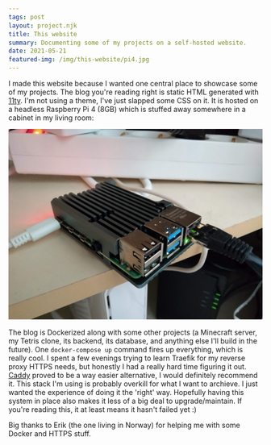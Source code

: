 ```yaml
---
tags: post
layout: project.njk
title: This website
summary: Documenting some of my projects on a self-hosted website.
date: 2021-05-21
featured-img: /img/this-website/pi4.jpg
---
```



I made this website because I wanted one central place to showcase some of my projects. The blog you're reading right is static HTML generated with [11ty](11ty). I'm not using a theme, I've just slapped some CSS on it. It is hosted on a headless Raspberry Pi 4 (8GB) which is stuffed away somewhere in a cabinet in my living room:


![The computer running this website.](/img/this-website/pi4.jpg)


The blog is Dockerized along with some other projects (a Minecraft server, my Tetris clone, its backend, its database, and anything else I'll build in the future). One `docker-compose up` command fires up everything, which is really cool. I spent a few evenings trying to learn Traefik for my reverse proxy HTTPS needs, but honestly I had a really hard time figuring it out. [Caddy](Caddy) proved to be a way easier alternative, I would definitely recommend it. This stack I'm using is probably overkill for what I want to archieve. I just wanted the experience of doing it the 'right' way. Hopefully having this system in place also makes it less of a big deal to upgrade/maintain. If you're reading this, it at least means it hasn't failed yet :)

Big thanks to Erik (the one living in Norway) for helping me with some Docker and HTTPS stuff.